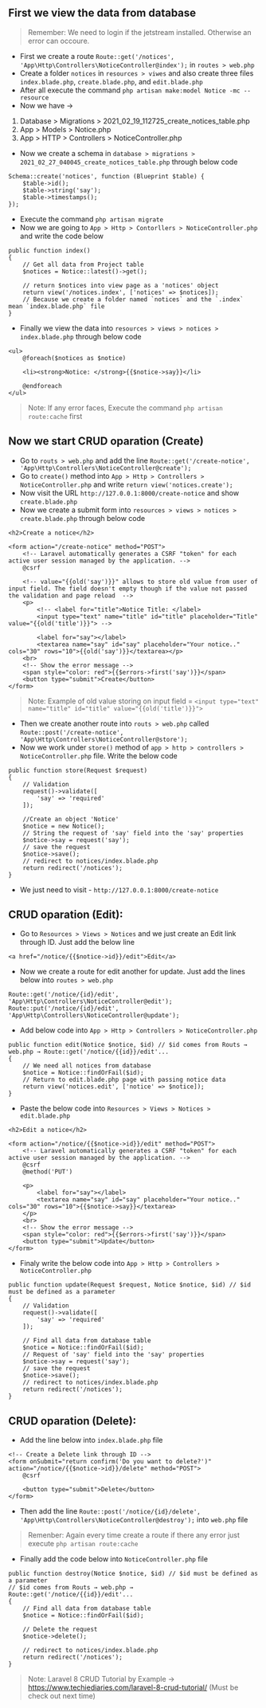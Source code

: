 ## First we view the data from database

> Remember: We need to login if the jetstream installed. Otherwise an error can occoure.
- First we create a route `Route::get('/notices', 'App\Http\Controllers\NoticeController@index');` in `routes > web.php`
- Create a folder `notices` in `resources > viwes` and also create three files `index.blade.php`, `create.blade.php`, and `edit.blade.php`
- After all execute the command `php artisan make:model Notice -mc --resource`
- Now we have →
1. Database > Migrations > 2021_02_19_112725_create_notices_table.php
2. App > Models > Notice.php
3. App > HTTP > Controllers > NoticeController.php
- Now we create a schema in `database > migrations > 2021_02_27_040045_create_notices_table.php` through below code
```
Schema::create('notices', function (Blueprint $table) {
    $table->id();
    $table->string('say');
    $table->timestamps();
});
```
- Execute the command `php artisan migrate`
- Now we are going to `App > Http > Contorllers > NoticeController.php` and write the code below
```
public function index()
{
    // Get all data from Project table
    $notices = Notice::latest()->get();

    // return $notices into view page as a 'notices' object
    return view('/notices.index', ['notices' => $notices]);
    // Because we create a folder named `notices` and the `.index` mean `index.blade.php` file
}
```
- Finally we view the data into `resources > views > notices > index.blade.php` through below code
```
<ul>
    @foreach($notices as $notice)

    <li><strong>Notice: </strong>{{$notice->say}}</li>

    @endforeach
</ul>
```
> Note: If any error faces, Execute the command `php artisan route:cache` first



## Now we start CRUD oparation (Create)
- Go to `routs > web.php` and add the line `Route::get('/create-notice', 'App\Http\Controllers\NoticeController@create');`
- Go to `create()` method into `App > Http > Controllers > NoticeController.php` and write `return view('notices.create');`
- Now visit the URL `http://127.0.0.1:8000/create-notice` and show `create.blade.php`
- Now we create a submit form into `resources > views > notices > create.blade.php` through below code
```
<h2>Create a notice</h2>

<form action="/create-notice" method="POST">
    <!-- Laravel automatically generates a CSRF "token" for each active user session managed by the application. -->
    @csrf

    <!-- value="{{old('say')}}" allows to store old value from user of input field. The field doesn't empty though if the value not passed the validation and page reload  -->
    <p>
        <!-- <label for="title">Notice Title: </label>
        <input type="text" name="title" id="title" placeholder="Title" value="{{old('title')}}"> -->
        
        <label for="say"></label>
        <textarea name="say" id="say" placeholder="Your notice.." cols="30" rows="10">{{old('say')}}</textarea></p>
    <br>
    <!-- Show the error message -->
    <span style="color: red">{{$errors->first('say')}}</span>
    <button type="submit">Create</button>
</form>
```
> Note: Example of old value storing on input field = `<input type="text" name="title" id="title" value="{{old('title')}}">`
- Then we create another route into `routs > web.php` called `Route::post('/create-notice', 'App\Http\Controllers\NoticeController@store');`
- Now we work under `store()` method of `app > http > controllers > NoticeController.php` file. Write the below code
```
public function store(Request $request)
{
    // Validation
    request()->validate([
        'say' => 'required'
    ]);

    //Create an object 'Notice'
    $notice = new Notice();
    // String the request of 'say' field into the 'say' properties
    $notice->say = request('say');
    // save the request
    $notice->save();
    // redirect to notices/index.blade.php
    return redirect('/notices');
}
```
- We just need to visit - `http://127.0.0.1:8000/create-notice`



## CRUD oparation (Edit):
- Go to `Resources > Views > Notices` and we just create an Edit link through ID. Just add the below line
```
<a href="/notice/{{$notice->id}}/edit">Edit</a>
```
- Now we create a route for edit another for update. Just add the lines below into `routes > web.php`
```
Route::get('/notice/{id}/edit', 'App\Http\Controllers\NoticeController@edit');
Route::put('/notice/{id}/edit', 'App\Http\Controllers\NoticeController@update');
```
- Add below code into `App > Http > Controllers > NoticeController.php`
```
public function edit(Notice $notice, $id) // $id comes from Routs → web.php → Route::get('/notice/{{id}}/edit'...
{
    // We need all notices from database
    $notice = Notice::findOrFail($id);
    // Return to edit.blade.php page with passing notice data
    return view('notices.edit', ['notice' => $notice]);
}
```
- Paste the below code into `Resources > Views > Notices > edit.blade.php`
```
<h2>Edit a notice</h2>

<form action="/notice/{{$notice->id}}/edit" method="POST">
    <!-- Laravel automatically generates a CSRF "token" for each active user session managed by the application. -->
    @csrf
    @method('PUT')

    <p>
        <label for="say"></label>
        <textarea name="say" id="say" placeholder="Your notice.." cols="30" rows="10">{{$notice->say}}</textarea>
    </p>
    <br>
    <!-- Show the error message -->
    <span style="color: red">{{$errors->first('say')}}</span>
    <button type="submit">Update</button>
</form>
```
- Finaly write the below code into `App > Http > Controllers > NoticeController.php`
```
public function update(Request $request, Notice $notice, $id) // $id must be defined as a parameter
{
    // Validation
    request()->validate([
        'say' => 'required'
    ]);

    // Find all data from database table
    $notice = Notice::findOrFail($id);
    // Request of 'say' field into the 'say' properties
    $notice->say = request('say');
    // save the request
    $notice->save();
    // redirect to notices/index.blade.php
    return redirect('/notices');
}
```



## CRUD oparation (Delete):
- Add the line below into `index.blade.php` file
```
<!-- Create a Delete link through ID -->
<form onSubmit="return confirm('Do you want to delete?')" action="/notice/{{$notice->id}}/delete" method="POST">
    @csrf

    <button type="submit">Delete</button>
</form>
```
- Then add the line `Route::post('/notice/{id}/delete', 'App\Http\Controllers\NoticeController@destroy');` into `web.php` file
> Remenber: Again every time create a route if there any error just execute `php artisan route:cache`
- Finally add the code below into `NoticeController.php` file
```
public function destroy(Notice $notice, $id) // $id must be defined as a parameter
// $id comes from Routs → web.php → Route::get('/notice/{{id}}/edit'...
{
    // Find all data from database table
    $notice = Notice::findOrFail($id);

    // Delete the request
    $notice->delete();

    // redirect to notices/index.blade.php
    return redirect('/notices');
}
```



> Note: Laravel 8 CRUD Tutorial by Example → https://www.techiediaries.com/laravel-8-crud-tutorial/ (Must be check out next time)
